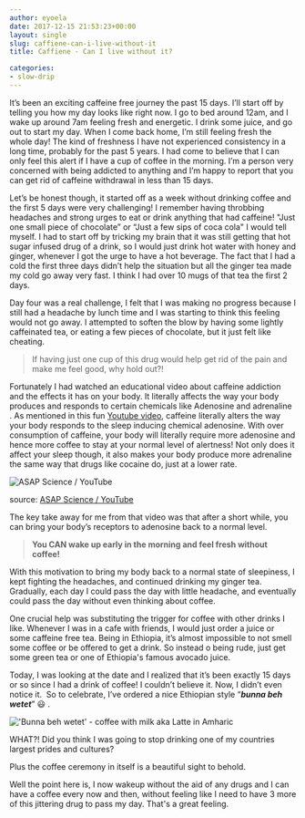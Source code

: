 ```yaml
---
author: eyoela
date: 2017-12-15 21:53:23+00:00
layout: single
slug: caffiene-can-i-live-without-it
title: Caffiene - Can I live without it?

categories:
- slow-drip
---
```


It’s been an exciting caffeine free journey the past 15 days. I’ll start off by telling you how my day looks like right now. I go to bed around 12am, and I wake up around 7am feeling fresh and energetic. I drink some juice, and go out to start my day. When I come back home, I’m still feeling fresh the whole day! The kind of freshness I have not experienced consistency in a long time, probably for the past 5 years. I had come to believe that I can only feel this alert if I have a cup of coffee in the morning. I’m a person very concerned with being addicted to anything and I’m happy to report that you can get rid of caffeine withdrawal in less than 15 days.

Let’s be honest though, it started off as a week without drinking coffee and the first 5 days were very challenging! I remember having throbbing headaches and strong urges to eat or drink anything that had caffeine! "Just one small piece of chocolate” or “Just a few sips of coca cola" I would tell myself.
I had to start off by tricking my brain that it was still getting that hot sugar infused drug of a drink, so I would just drink hot water with honey and ginger, whenever I got the urge to have a hot beverage. The fact that I had a cold the first three days didn’t help the situation but all the ginger tea made my cold go away very fast. I think I had over 10 mugs of that tea the first 2 days.

Day four was a real challenge, I felt that I was making no progress because I still had a headache by lunch time and I was starting to think this feeling would not go away. I attempted to soften the blow by having some lightly caffeinated tea, or eating a few pieces of chocolate, but it just felt like cheating.

> If having just one cup of this drug would help get rid of the pain and make me feel good, why hold out?!

Fortunately I had watched an educational video about caffeine addiction and the effects it has on your body. It literally affects the way your body produces and responds to certain chemicals like Adenosine and adrenaline . As mentioned in this fun [Youtube video](https://www.youtube.com/watch?v=4YOwEqGykDM), caffeine literally alters the way your body responds to the sleep inducing chemical adenosine. With over consumption of caffeine, your body will literally require more adenosine and hence more coffee to stay at your normal level of alertness! Not only does it affect your sleep though, it also makes your body produce more adrenaline the same way that drugs like cocaine do, just at a lower rate.


![ASAP Science / YouTube]({{site.baseurl}}/assets/images/caffiene-effect-1.jpg)

source: [ASAP Science / YouTube](https://www.youtube.com/watch?v=4YOwEqGykDM&feature=youtu.be)


The key take away for me from that video was that after a short while, you can bring your body’s receptors to adenosine back to a normal level.

<blockquote>

**You CAN wake up early in the morning and feel fresh without coffee!**
</blockquote>

With this motivation to bring my body back to a normal state of sleepiness, I kept fighting the headaches, and continued drinking my ginger tea. Gradually, each day I could pass the day with little headache, and eventually could pass the day without even thinking about coffee.

One crucial help was substituting the trigger for coffee with other drinks I like. Whenever I was in a cafe with friends, I would just order a juice or some caffeine free tea. Being in Ethiopia, it’s almost impossible to not smell some coffee or be offered to get a drink. So instead o being rude, just get some green tea or one of Ethiopia's famous avocado juice.

Today, I was looking at the date and I realized that it’s been exactly 15 days or so since I had a drink of coffee! I couldn’t believe it. Now, I didn’t even notice it.  So to celebrate, I’ve ordered a nice Ethiopian style “**_bunna beh wetet_**” 😃 .

!['Bunna beh wetet' - coffee with milk aka Latte in Amharic]({{site.baseurl}}/assets/images/bunna-bewetet.jpg)

WHAT?! Did you think I was going to stop drinking one of my countries largest prides and cultures?

Plus the coffee ceremony in itself is a beautiful sight to behold.

Well the point here is, I now wakeup without the aid of any drugs and I can have a coffee every now and then, without feeling like I need to have 3 more of this jittering drug to pass my day. That's a great feeling.
